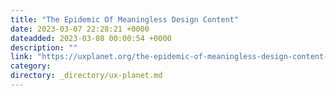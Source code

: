 ```yaml
---
title: "The Epidemic Of Meaningless Design Content"
date: 2023-03-07 22:28:21 +0000
dateadded: 2023-03-08 00:00:54 +0000
description: ""
link: "https://uxplanet.org/the-epidemic-of-meaningless-design-content-2f081991a64b?source=rss----819cc2aaeee0---4"
category:
directory: _directory/ux-planet.md
---
```

